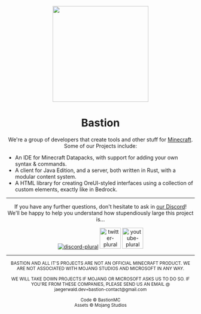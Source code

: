 <p align="center"><img src="https://bastionmc.github.io/github/assets/profile/organisation_logo.png" height="256px" width="256px">
<h1 align="center">Bastion</h1>
<p align="center">We're a group of developers that create tools and other stuff for <a href="https://minecraft.ne/t">Minecraft</a>. Some of our Projects include:</p>

- An IDE for Minecraft Datapacks, with support for adding your own syntax & commands.
- A client for Java Edition, and a server, both written in Rust, with a modular content system.
- A HTML library for creating OreUI-styled interfaces using a collection of custom elements, exactly like in Bedrock.

---

<p align="center">If you have any further questions, don't hesitate to ask in <a href="https://discord.gg/KvZJGqMEhU">our Discord</a>!<br>We'll be happy to help you understand how stupendiously large this project is...</p>

<p align="center">
<a href="https://discord.gg/KvZJGqMEhU"><img alt="discord-plural" src="https://cdn.jsdelivr.net/npm/@intergrav/devins-badges@3/assets/cozy/social/discord-plural_vector.svg"></a>
<a href="https://www.twitter.com/Bastion_MC"><img alt="twitter-plural" height="56" src="https://cdn.jsdelivr.net/npm/@intergrav/devins-badges@3/assets/cozy/social/twitter-plural_vector.svg"></a>
<a href="https://www.youtube.com/@Bastion_MC"><img alt="youtube-plural" height="56" src="https://cdn.jsdelivr.net/npm/@intergrav/devins-badges@3/assets/cozy/social/youtube-plural_vector.svg"></a>
</p>

---

<p align="center"><sub>BASTION AND ALL IT'S PROJECTS ARE NOT AN OFFICIAL MINECRAFT PRODUCT. WE ARE NOT ASSOCIATED WITH MOJANG STUDIOS AND MICROSOFT IN ANY WAY.<br><br>WE WILL TAKE DOWN PROJECTS IF MOJANG OR MICROSOFT ASKS US TO DO SO. IF YOU'RE FROM THESE COMPANIES, PLEASE SEND US AN EMAIL @ jaegerwald.dev+bastion-contact@gmail.com<br><br>Code © BastionMC<br>Assets © Mojang Studios</sub></p>

